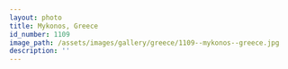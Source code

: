 ```yaml
---
layout: photo
title: Mykonos, Greece
id_number: 1109
image_path: /assets/images/gallery/greece/1109--mykonos--greece.jpg
description: ''
---
```


